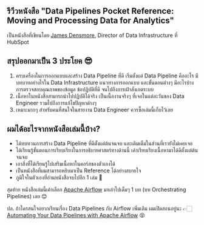 ## รีวีวหนังสือ "Data Pipelines Pocket Reference: Moving and Processing Data for Analytics"

เป็นหนังสือที่เขียนโดย  [James Densmore](https://twitter.com/jamesdensmore), Director of Data Infrastructure ที่ HubSpot

## สรุปออกมาเป็น 3 ประโยค 😎

1. ครบเครื่องในการออกแบบและสร้าง Data Pipeline ที่ดี เริ่มตั้งแต่ Data Pipeline คืออะไร มีบทบาทอย่างไรใน Data Infrastructure แนวทางการออกแบบ และขั้นตอนต่างๆ มีอะไรบ้าง การตรวจสอบคุณภาพของข้อมูล ข้อปฏิบัติที่ดี จนไปถึงการเฝ้าสังเกตระบบ
1. เนื้อหาในหนังสือสามารถนำไปปฏิบัติได้จริง เป็นเนื้องานจริงๆ ที่เจอในแต่ละวันของ Data Engineer รวมไปถึงการแก้ไขปัญหาต่างๆ
1. เหมาะมากๆ สำหรับคนที่สนใจในสายงาน Data Engineer ควรซื้อเล่มนี้เก็บไว้เลย

## ผมได้อะไรจากหนังสือเล่มนี้บ้าง?

* ได้ทบทวนการสร้าง Data Pipeline ที่ดีตั้งแต่ต้นจนจบ และเติมเต็มในส่วนที่เรายังไม่เคยเจอ
* ได้เรียนรู้ขั้นตอนการเรียบเรียงในการอธิบายศาสตร์ทางด้านนี้ เค้าเรียบเรียงเนื้อหามาได้ดีตั้งแต่ต้นจนจบ
* เอาสิ่งที่ได้เรียนรู้ไปเสริมเนื้อหาในคอร์สของตัวเองได้
* เป็นหนังสือที่ผมสามารถหยิบมาเป็น Reference ได้อย่างสบายใจ
* ภูมิใจในตัวเองที่อ่านหนังสือจบไปอีก 1 เล่ม 🎉

สุดท้าย หนังสือเล่มนี้เค้าเลือก [Apache Airflow](https://airflow.apache.org/) มาเล่าไปเต็มๆ 1 บท (บท Orchestrating Pipelines) เลย 😊

ปล. ถ้าใครสนใจอยากเรียนเรื่อง Data Pipelines กับ Airflow เพิ่มเติม ผมเปิดสอนอยู่นะ 👉🏻  [Automating Your Data Pipelines with Apache Airflow](https://www.skooldio.com/workshops/automating-your-data-pipelines-with-apache-airflow) 😝 